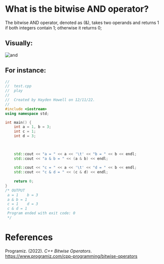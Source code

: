 # What is the bitwise AND operator? 

The bitwise AND operator, denoted as (&), takes two operands and returns 1 if both integers contain 1; otherwise it returns 0; 

## Visually: 

![and](https://user-images.githubusercontent.com/109105989/207984903-98964974-44df-4d24-99b9-c3bc63dee9f7.png)


## For instance: 
```cpp 
//
//  test.cpp
//  play
//
//  Created by Hayden Howell on 12/11/22.
//
#include <iostream>
using namespace std;

int main() {
    int a = 1, b = 3;
    int c = 1;
    int d = 3;
    
    

    std::cout << "a = " << a << '\t' << "b = " << b << endl;
    std::cout << "a & b = " << (a & b) << endl;
    
    std::cout << "c = " << a << '\t' << "d = " << b << endl;
    std::cout << "c & d = " << (c & d) << endl;
    
    return 0;
}
/* OUTPUT
 a = 1    b = 3
 a & b = 1
 c = 1    d = 3
 c & d = 1
 Program ended with exit code: 0
 */
``` 

# References 
Programiz. (2022). *C++ Bitwise Operators*. <https://www.programiz.com/cpp-programming/bitwise-operators> 
